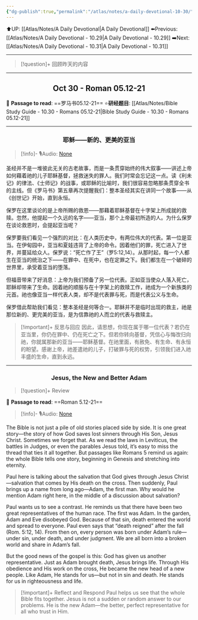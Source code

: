 ```yaml
---
{"dg-publish":true,"permalink":"/atlas/notes/a-daily-devotional-10-30/"}
---
```


 ⬆️UP: [[Atlas/Notes/A Daily Devotional\|A Daily Devotional]]
⬅️Previous: [[Atlas/Notes/A Daily Devotional - 10.29\|A Daily Devotional - 10.29]]
➡️Next: [[Atlas/Notes/A Daily Devotional - 10.31\|A Daily Devotional - 10.31]]

---

> [!question]+ 回顾昨天的内容
> 

---
## <center>Oct 30 - Roman 05.12-21</center>

📖 **Passage to read**: ==罗马书05.12-21==
⭐**研经题目**: [[Atlas/Notes/Bible Study Guide - 10.30 - Romans 05.12-21\|Bible Study Guide - 10.30 - Romans 05.12-21]]

---
### <center>耶稣——新的、更美的亚当</center>

> [!info]- 🎙️Audio: [None]()


圣经并不是一堆彼此无关的古老故事，而是一条贯穿始终的伟大叙事——讲述上帝如何藉着祂的儿子耶稣基督，拯救迷失的罪人。我们时常会忘记这一点。读《利未记》的律法、《士师记》的战事，或耶稣的比喻时，我们很容易忽略那条贯穿全书的主线。但《罗马书》第五章再次提醒我们：整本圣经其实在讲同一个故事——从《创世记》开始，直到永恒。

保罗在这里谈论的是上帝所赐的救恩——那藉着耶稣基督在十字架上所成就的救赎。忽然，他提起一个久远的名字——亚当，那个上帝最初所造的人。为什么保罗在谈论救恩时，会提起亚当呢？

保罗要我们看见一个强烈的对比：在人类历史中，有两位伟大的代表。第一位是亚当。在伊甸园中，亚当和夏娃违背了上帝的命令。因着他们的罪，死亡进入了世界，并蔓延给众人。保罗说：“死亡作了王”（罗5:12,14）。从那时起，每一个人都生在亚当的统治之下——在罪中、在死中，也在定罪之下。我们都生在一个破碎的世界里，承受着亚当的堕落。

但福音带来了好消息：上帝为我们预备了另一位代表。正如亚当使众人落入死亡，耶稣却带来了生命。因着祂的顺服与在十字架上的救赎工作，祂成为一个新族类的元首。祂也像亚当一样代表人类，却不是代表罪与死，而是代表公义与生命。

保罗借此帮助我们看见：整本圣经是何等合一。耶稣并不是临时出现的救主，祂是那位新的、更完美的亚当，是为信靠祂的人而立的代表与救赎主。

> [!important]+ 反思与回应
因此，请思想，你现在属于哪一位代表？若仍在亚当里，你仍在罪中、仍在死亡之下。但若你转向基督，凭信心与悔改归向祂，你就属那新的亚当——耶稣基督。在祂里面，有赦免、有生命、有永恒的盼望。感谢上帝，祂差遣祂的儿子，打破罪与死的权势，引领我们进入祂丰盛的生命，直到永远。


---
### <center>Jesus, the New and Better Adam</center>

> [!question]+ Review
> 


📖 **Passage to read**: ==Roman 5.12-21==

> [!info]- 🎙️Audio: [None]()  

The Bible is not just a pile of old stories placed side by side. It is one great story—the story of how God saves lost sinners through His Son, Jesus Christ. Sometimes we forget that. As we read the laws in Leviticus, the battles in Judges, or even the parables Jesus told, it’s easy to miss the thread that ties it all together. But passages like Romans 5 remind us again: the whole Bible tells one story, beginning in Genesis and stretching into eternity.

Paul here is talking about the salvation that God gives through Jesus Christ—salvation that comes by His death on the cross. Then suddenly, Paul brings up a name from long ago—Adam, the first man. Why would he mention Adam right here, in the middle of a discussion about salvation?

Paul wants us to see a contrast. He reminds us that there have been two great representatives of the human race. The first was Adam. In the garden, Adam and Eve disobeyed God. Because of that sin, death entered the world and spread to everyone. Paul even says that “death reigned” after the fall (Rom. 5:12, 14). From then on, every person was born under Adam’s rule—under sin, under death, and under judgment. We are all born into a broken world and share in Adam’s fall.

But the good news of the gospel is this: God has given us another representative. Just as Adam brought death, Jesus brings life. Through His obedience and His work on the cross, He became the new head of a new people. Like Adam, He stands for us—but not in sin and death. He stands for us in righteousness and life.

> [!important]+ Reflect and Respond
Paul helps us see that the whole Bible fits together. Jesus is not a sudden or random answer to our problems. He is the new Adam—the better, perfect representative for all who trust in Him.

